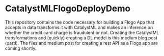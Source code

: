 # CatalystMLFlogoDeployDemo

This repository contains the code necessary for building a Flogo App that accepts in data transforms it with CatalystML and makes an inference on whether the credit card charge is fraudulent or not.  Creating the CatalystML transformations and (quickly) creating a DL model is this medium blog post (partI).  The files and medium post for creating a rest API as a Flogo app are coming shortly. 
